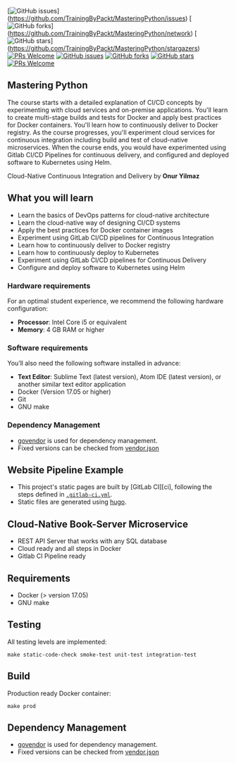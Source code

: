 [![GitHub issues](https://img.shields.io/github/issues/TrainingByPackt/MasteringPython.svg)]
(https://github.com/TrainingByPackt/MasteringPython/issues)
[![GitHub forks](https://img.shields.io/github/forks/TrainingByPackt/MasteringPython.svg)]
(https://github.com/TrainingByPackt/MasteringPython/network)
[![GitHub stars](https://img.shields.io/github/stars/TrainingByPackt/MasteringPython.svg)]
(https://github.com/TrainingByPackt/MasteringPython/stargazers)
[![PRs Welcome](https://img.shields.io/badge/PRs-welcome-brightgreen.svg)](https://github.com/TrainingByPackt/MasteringPython/pulls)
[![GitHub issues](https://img.shields.io/github/issues/TrainingByPackt/Cloud-Native-Continuous-Integration-and-Delivery.svg)](https://github.com/TrainingByPackt/Cloud-Native-Continuous-Integration-and-Delivery/issues)
[![GitHub forks](https://img.shields.io/github/forks/TrainingByPackt/Cloud-Native-Continuous-Integration-and-Delivery.svg)](https://github.com/TrainingByPackt/Cloud-Native-Continuous-Integration-and-Delivery/network)
[![GitHub stars](https://img.shields.io/github/stars/TrainingByPackt/Cloud-Native-Continuous-Integration-and-Delivery.svg)](https://github.com/TrainingByPackt/Cloud-Native-Continuous-Integration-and-Delivery/stargazers)
[![PRs Welcome](https://img.shields.io/badge/PRs-welcome-brightgreen.svg)](https://github.com/TrainingByPackt/Cloud-Native-Continuous-Integration-and-Delivery/pulls)

## Mastering Python
The course starts with a detailed explanation of CI/CD concepts by experimenting with cloud services and on-premise applications. You'll learn to create multi-stage builds and tests for Docker and apply best practices for Docker containers. You'll learn how to continuously deliver to Docker registry. As the course progresses, you'll experiment cloud services for continuous integration including build and test of cloud-native microservices. When the course ends, you would have experimented using Gitlab CI/CD Pipelines for continuous delivery, and configured and deployed software to Kubernetes using Helm.

Cloud-Native Continuous Integration and Delivery by **Onur Yilmaz**

## What you will learn
*	Learn the basics of DevOps patterns for cloud-native architecture 
* Learn the cloud-native way of designing CI/CD systems 
*	Apply the best practices for Docker container images  
*	Experiment using GitLab CI/CD pipelines for Continuous Integration 
*	Learn how to continuously deliver to Docker registry 
*	Learn how to continuously deploy to Kubernetes 
*	Experiment using GitLab CI/CD pipelines for Continuous Delivery 
*	Configure and deploy software to Kubernetes using Helm

### Hardware requirements
For an optimal student experience, we recommend the following hardware configuration:
* **Processor**: Intel Core i5 or equivalent
* **Memory**: 4 GB RAM or higher

### Software requirements
You’ll also need the following software installed in advance:
* **Text Editor**: Sublime Text (latest version), Atom IDE (latest version), or another similar text editor application
* Docker (Version 17.05 or higher)
* Git
* GNU make
### Dependency Management
* [govendor](https://github.com/kardianos/govendor) is used for dependency management.
* Fixed versions can be checked from [vendor.json](vendor/vendor.json)


## Website Pipeline Example

* This project's static pages are built by [GitLab CI][ci], following the steps
defined in [`.gitlab-ci.yml`](.gitlab-ci.yml).
* Static files are generated using [hugo](https://gohugo.io).

## Cloud-Native Book-Server Microservice 
* REST API Server that works with any SQL database
* Cloud ready and all steps in Docker
* Gitlab CI Pipeline ready

## Requirements
* Docker (> version 17.05)
* GNU make
	
## Testing
All testing levels are implemented:
```
make static-code-check smoke-test unit-test integration-test
```

## Build
Production ready Docker container:
```
make prod
```

## Dependency Management
* [govendor](https://github.com/kardianos/govendor) is used for dependency management.
* Fixed versions can be checked from [vendor.json](vendor/vendor.json)

